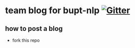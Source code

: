 # team blog for bupt-nlp  [![Gitter](https://badges.gitter.im/bupt-nlp/community.svg)](https://gitter.im/bupt-nlp/community?utm_source=badge&utm_medium=badge&utm_campaign=pr-badge)

## how to post a blog

- fork this repo

